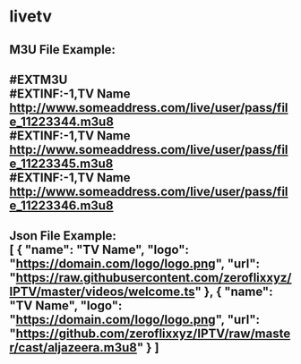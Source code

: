 # livetv
M3U File Example: <br>
---------------------------------
#EXTM3U<br>
#EXTINF:-1,TV Name<br>
http://www.someaddress.com/live/user/pass/file_11223344.m3u8<br>
#EXTINF:-1,TV Name<br>
http://www.someaddress.com/live/user/pass/file_11223345.m3u8<br>
#EXTINF:-1,TV Name<br>
http://www.someaddress.com/live/user/pass/file_11223346.m3u8
---------------------------------
Json File Example: <br>
   [
        {
            "name": "TV Name",
            "logo": "https://domain.com/logo/logo.png",
            "url": "https://raw.githubusercontent.com/zeroflixxyz/IPTV/master/videos/welcome.ts"
        },
		{
            "name": "TV Name",
            "logo": "https://domain.com/logo/logo.png",
            "url": "https://github.com/zeroflixxyz/IPTV/raw/master/cast/aljazeera.m3u8"
        }
        ]
---------------------------------

